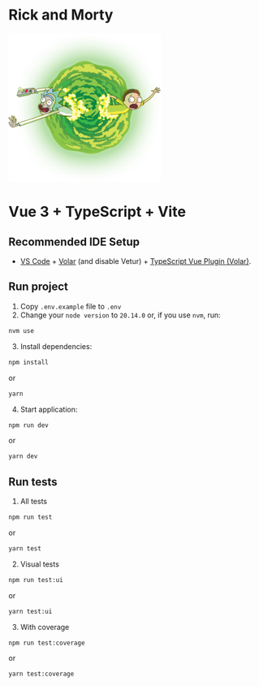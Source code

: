 # Rick and Morty

<img width="300" src="./docs/resources/portal.png" />

# Vue 3 + TypeScript + Vite

## Recommended IDE Setup

- [VS Code](https://code.visualstudio.com/) + [Volar](https://marketplace.visualstudio.com/items?itemName=Vue.volar) (and disable Vetur) + [TypeScript Vue Plugin (Volar)](https://marketplace.visualstudio.com/items?itemName=Vue.vscode-typescript-vue-plugin).

<!-- Rick and Morty -->

## Run project

1. Copy `.env.example` file to `.env`
2. Change your `node version` to `20.14.0` or, if you use `nvm`, run:

```bash
nvm use
```

3. Install dependencies:

```bash
npm install
```

or

```bash
yarn
```

4. Start application:

```bash
npm run dev
```

or

```bash
yarn dev
```

## Run tests

1. All tests

```bash
npm run test
```

or

```bash
yarn test
```

2. Visual tests

```bash
npm run test:ui
```

or

```bash
yarn test:ui
```

3. With coverage

```bash
npm run test:coverage
```

or

```bash
yarn test:coverage
```
